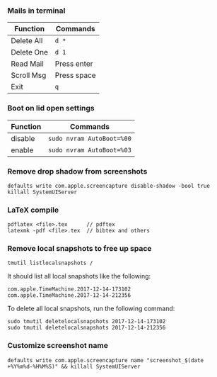 ### Mails in terminal

| Function     | Commands |
|--------------|----------|
| Delete All   | `d *`      |
|Delete One | `d 1`|
|Read Mail  | Press enter|
|Scroll Msg | Press space|
|Exit       |   `q`|



### Boot on lid open settings

| Function     | Commands |
|--------------|----------|
|disable | `sudo nvram AutoBoot=%00` |
|enable  | `sudo nvram AutoBoot=%03` |



### Remove drop shadow from screenshots
```
defaults write com.apple.screencapture disable-shadow -bool true
killall SystemUIServer
```


### LaTeX compile
```
pdflatex <file>.tex      // pdftex
latexmk -pdf <file>.tex  // bibtex and others
```


### Remove local snapshots to free up space
```
tmutil listlocalsnapshots /
```

It should list all local snapshots like the following:

```
com.apple.TimeMachine.2017-12-14-173102
com.apple.TimeMachine.2017-12-14-212356
```

To delete all local snapshots, run the following command:

```
sudo tmutil deletelocalsnapshots 2017-12-14-173102
sudo tmutil deletelocalsnapshots 2017-12-14-212356
```

### Customize screenshot name

```shell
defaults write com.apple.screencapture name "screenshot_$(date +%Y%m%d-%H%M%S)" && killall SystemUIServer
```

